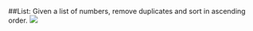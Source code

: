 ##List: Given a list of numbers, remove duplicates and sort in ascending order.
![](ScreenShorts/Screenshot(51).png)
